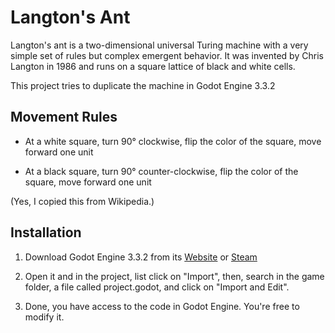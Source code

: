 # Langton's Ant

Langton's ant is a two-dimensional universal Turing machine with a very simple set of rules but complex emergent behavior. It was invented by Chris Langton in 1986 and runs on a square lattice of black and white cells.

This project tries to duplicate the machine in Godot Engine 3.3.2

## Movement Rules
- At a white square, turn 90° clockwise, flip the color of the square, move forward one unit

- At a black square, turn 90° counter-clockwise, flip the color of the square, move forward one unit

(Yes, I copied this from Wikipedia.)


## Installation

1. Download Godot Engine 3.3.2 from its [Website](https://godotengine.org) or [Steam](https://store.steampowered.com/app/404790/Godot_Engine/)

2. Open it and in the project, list click on "Import", then, search
in the game folder, a file called project.godot, and click on "Import and Edit".

3. Done, you have access to the code in Godot Engine. You're free to modify it.

